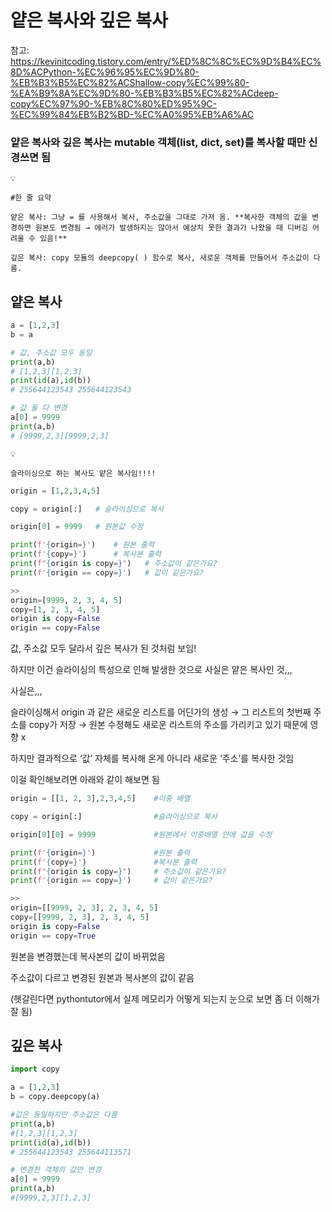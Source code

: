 # 얕은 복사와 깊은 복사

참고: https://kevinitcoding.tistory.com/entry/%ED%8C%8C%EC%9D%B4%EC%8D%ACPython-%EC%96%95%EC%9D%80-%EB%B3%B5%EC%82%ACShallow-copy%EC%99%80-%EA%B9%8A%EC%9D%80-%EB%B3%B5%EC%82%ACdeep-copy%EC%97%90-%EB%8C%80%ED%95%9C-%EC%99%84%EB%B2%BD-%EC%A0%95%EB%A6%AC

### 얕은 복사와 깊은 복사는 mutable 객체(list, dict, set)를 복사할 때만 신경쓰면 됨

```
💡

#한 줄 요약

얕은 복사: 그냥 = 를 사용해서 복사, 주소값을 그대로 가져 옴. **복사한 객체의 값을 변경하면 원본도 변경됨 → 에러가 발생하지는 않아서 예상치 못한 결과가 나왔을 때 디버깅 어려울 수 있음!**

깊은 복사: copy 모듈의 deepcopy( ) 함수로 복사, 새로운 객체를 만들어서 주소값이 다름.

```

## 얕은 복사

```python
a = [1,2,3]
b = a

# 값, 주소값 모두 동일
print(a,b)
# [1,2,3][1,2,3]
print(id(a),id(b))
# 255644123543 255644123543   

# 값 둘 다 변경
a[0] = 9999
print(a,b)
# [9999,2,3][9999,2,3]
```

```
💡

슬라이싱으로 하는 복사도 얕은 복사임!!!!
```


```python
origin = [1,2,3,4,5]

copy = origin[:]   # 슬라이싱으로 복사

origin[0] = 9999   # 원본값 수정

print(f'{origin=}')    # 원본 출력
print(f'{copy=}')      # 복사본 출력
print(f"{origin is copy=}")   # 주소값이 같은가요?
print(f'{origin == copy=}')   # 값이 같은가요?

>> 
origin=[9999, 2, 3, 4, 5]
copy=[1, 2, 3, 4, 5]
origin is copy=False
origin == copy=False
```

값, 주소값 모두 달라서 깊은 복사가 된 것처럼 보임!

하지만 이건 슬라이싱의 특성으로 인해 발생한 것으로 사실은 얕은 복사인 것,,,

사실은,,,

슬라이싱해서 origin 과 같은 새로운 리스트를 어딘가의 생성 → 그 리스트의 첫번째 주소를 copy가 저장 → 원본 수정해도 새로운 리스트의 주소를 가리키고 있기 때문에 영향 x

하지만 결과적으로 ‘값’ 자체를 복사해 온게 아니라 새로운 ‘주소’를 복사한 것임

이걸 확인해보려면 아래와 같이 해보면 됨

```python
origin = [[1, 2, 3],2,3,4,5]    #이중 배열

copy = origin[:]                #슬라이싱으로 복사

origin[0][0] = 9999             #원본에서 이중배열 안에 값을 수정

print(f'{origin=}')             #원본 출력
print(f'{copy=}')               #복사본 출력
print(f"{origin is copy=}")     # 주소값이 같은가요?
print(f'{origin == copy=}')     # 값이 같은가요?

>>
origin=[[9999, 2, 3], 2, 3, 4, 5]
copy=[[9999, 2, 3], 2, 3, 4, 5]
origin is copy=False
origin == copy=True
```

원본을 변경했는데 복사본의 값이 바뀌었음

주소값이 다르고 변경된 원본과 복사본의 값이 같음

(헷갈린다면 pythontutor에서 실제 메모리가 어떻게 되는지 눈으로 보면 좀 더 이해가 잘 됨)


## 깊은 복사

```python
import copy

a = [1,2,3]
b = copy.deepcopy(a)

#값은 동일하지만 주소값은 다름
print(a,b)
#[1,2,3][1,2,3]
print(id(a),id(b))
# 255644123543 255644113571

# 변경한 객체의 값만 변경
a[0] = 9999
print(a,b)
#[9999,2,3][1,2,3]
```